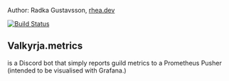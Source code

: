 Author: Radka Gustavsson, [rhea.dev](https://rhea.dev)

[![Build Status](https://img.shields.io/endpoint.svg?url=https%3A%2F%2Factions-badge.atrox.dev%2FValkyrjaProject%2FValkyrja.metrics%2Fbadge%3Fref%3Dmain&style=flat)](https://actions-badge.atrox.dev/ValkyrjaProject/Valkyrja.metrics/goto?ref=main)


## Valkyrja.metrics

is a Discord bot that simply reports guild metrics to a Prometheus Pusher (intended to be visualised with Grafana.)

